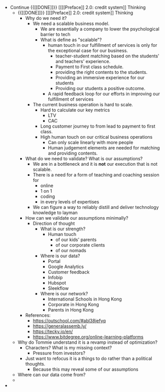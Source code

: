 - Continue {{[[DONE]]}} [[[[Preface]] 2.0: credit system]] Thinking
    - {{[[DONE]]}} [[[[Preface]] 2.0: credit system]] Thinking
        - Why do we need it?
            - We need a scalable business model.
                - We are essentially a company to lower the psychological barrier to tech 
                - What is define as "scalable"?
                    - human touch in our fulfillment of services is only for the exceptional case for our business.
                        - teacher-student matching based on the students' and teachers' experience.
                        - Payment to First class schedule.
                        - providing the right contents to the students.
                        - Providing an immersive experience for our students
                        - Providing our students a positive outcome.
                    - A rapid feedback loop for our efforts in improving our fulfillment of services
            - The current business operation is hard to scale.
                - Hard to calculate our key metrics
                    - LTV
                    - CAC
                - Long customer journey to from lead to payment to first class.
                - High human touch on our critical business operations
                    - Can only scale linearly with more people
                    - Human judgement elements are needed for matching and providing contents.
        - What do we need to validate? What is our assumptions?
            - We are in a bottleneck and it is **not** our execution that is not scalable.
            - There is a need for a form of teaching and coaching session for
                - online
                - 1 on 1
                - coding
                - in every levels of expertises
            - We can figure a way to reliably distill and deliver technology knowledge to layman
        - How can we validate our assumptions minimally?
            - Direction of thought
                - What is our strength?
                    - Human touch 
                        - of our kids' parents
                        - of our corporate clients
                        - of our nomads
                - Where is our data?
                    - Portal
                    - Google Analytics
                    - Customer feedback
                    - Infobip
                    - Hubspot
                    - Sleekflow
                - Where is our network?
                    - International Schools in Hong Kong
                    - Corporate in Hong Kong
                    - Parents in Hong Kong
        - References:
            - https://outschool.com/#abl38jefyq
            - https://generalassemb.ly/
            - https://tecky.io/en/
            - https://www.bitdegree.org/online-learning-platforms
    - Why do Tommie understand it is a revamp instead of optimization?
        - Characters? What is my missing context?
            - Pressure from investors?
        - Just want to refocus it is a things to do rather than a political thoughts.
            - Because this may reveal some of our assumptions
    - Where can our data come from?
    - 
- 
